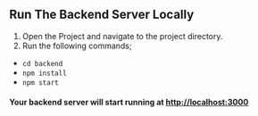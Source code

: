 ## Run The Backend Server Locally

1. Open the Project and navigate to the project directory.
2. Run the following commands;
- `cd backend`
- `npm install`
- `npm start`

#### Your backend server will start running at [http://localhost:3000](http://localhost:3000)
